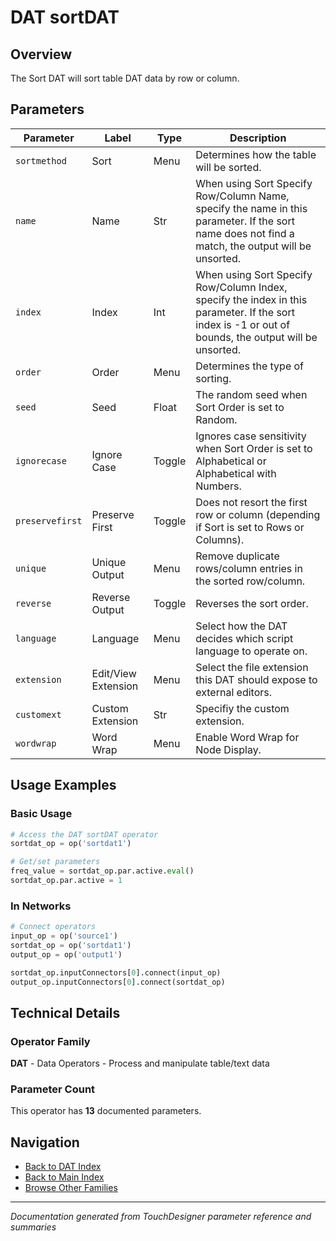 # DAT sortDAT

## Overview

The Sort DAT will sort table DAT data by row or column.

## Parameters

| Parameter | Label | Type | Description |
|-----------|-------|------|-------------|
| `sortmethod` | Sort | Menu | Determines how the table will be sorted. |
| `name` | Name | Str | When using Sort Specify Row/Column Name, specify the name in this parameter. If the sort name does not find a match, the output will be unsorted. |
| `index` | Index | Int | When using Sort Specify Row/Column Index, specify the index in this parameter. If the sort index is -1 or out of bounds, the output will be unsorted. |
| `order` | Order | Menu | Determines the type of sorting. |
| `seed` | Seed | Float | The random seed when Sort Order is set to Random. |
| `ignorecase` | Ignore Case | Toggle | Ignores case sensitivity when Sort Order is set to Alphabetical or Alphabetical with Numbers. |
| `preservefirst` | Preserve First | Toggle | Does not resort the first row or column (depending if Sort is set to Rows or Columns). |
| `unique` | Unique Output | Menu | Remove duplicate rows/column entries in the sorted row/column. |
| `reverse` | Reverse Output | Toggle | Reverses the sort order. |
| `language` | Language | Menu | Select how the DAT decides which script language to operate on. |
| `extension` | Edit/View Extension | Menu | Select the file extension this DAT should expose to external editors. |
| `customext` | Custom Extension | Str | Specifiy the custom extension. |
| `wordwrap` | Word Wrap | Menu | Enable Word Wrap for Node Display. |

## Usage Examples

### Basic Usage

```python
# Access the DAT sortDAT operator
sortdat_op = op('sortdat1')

# Get/set parameters
freq_value = sortdat_op.par.active.eval()
sortdat_op.par.active = 1
```

### In Networks

```python
# Connect operators
input_op = op('source1')
sortdat_op = op('sortdat1')
output_op = op('output1')

sortdat_op.inputConnectors[0].connect(input_op)
output_op.inputConnectors[0].connect(sortdat_op)
```

## Technical Details

### Operator Family

**DAT** - Data Operators - Process and manipulate table/text data

### Parameter Count

This operator has **13** documented parameters.

## Navigation

- [Back to DAT Index](../DAT/DAT_INDEX.md)
- [Back to Main Index](../OPERATORS_INDEX.md)
- [Browse Other Families](../OPERATORS_INDEX.md#quick-navigation)

---
*Documentation generated from TouchDesigner parameter reference and summaries*
